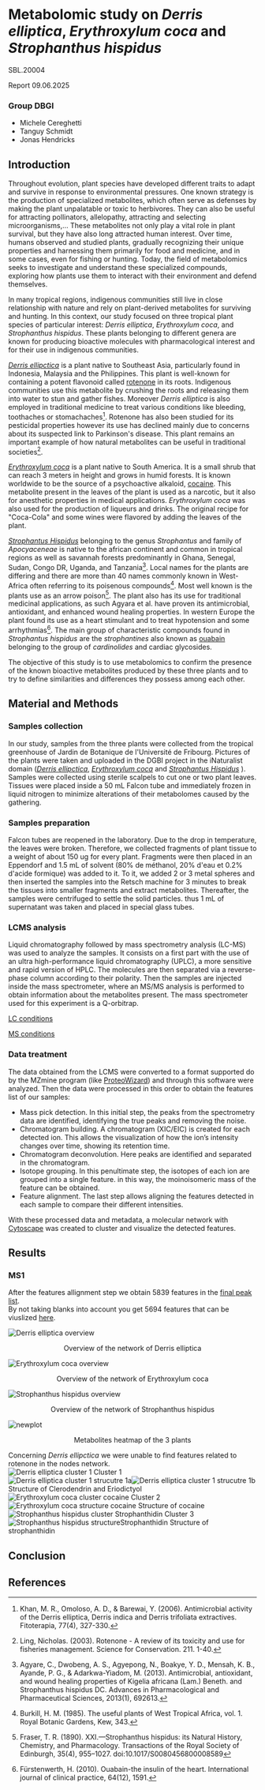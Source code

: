 # Metabolomic study on _Derris elliptica_,  _Erythroxylum coca_ and _Strophanthus hispidus_
SBL.20004   
  
Report 09.06.2025 

### Group DBGI  
  
- Michele Cereghetti  
- Tanguy Schmidt  
- Jonas Hendricks  

## Introduction
Throughout evolution, plant species have developed different traits to adapt and survive in response to environmental pressures. One known strategy is the production of specialized metabolites, which often serve as  defenses by making the plant unpalatable or toxic to herbivores. They can also be useful for attracting pollinators, allelopathy, attracting and selecting microorganisms,... These metabolites not only play a vital role in plant survival, but they have also long attracted human interest. Over time, humans observed and studied plants, gradually recognizing their unique properties and harnessing them primarily for food and medicine, and in some cases, even for fishing or hunting. Today, the field of metabolomics seeks to investigate and understand these specialized compounds, exploring how plants use them to interact with their environment and defend themselves.   
  
In many tropical regions, indigenous communities still live in close relationship with nature and rely on plant-derived metabolites for surviving and hunting. In this context, our study focused on three tropical plant species of particular interest: _Derris elliptica_, _Erythroxylum coca_, and _Strophanthus hispidus_. These plants belonging to different genera are known for producing bioactive molecules with pharmacological interest and for their use in indigenous communities.
  
[_Derris ellipctica_](https://en.wikipedia.org/wiki/Derris_elliptica) is a plant native to Southeast Asia, particularly found in Indonesia, Malaysia and the Philippines. This plant is well-known for containing a potent flavonoid called [rotenone](https://www.wikidata.org/wiki/Q412388) in its roots. Indigenous communities use this metabolite by crushing the roots and releasing them into water to stun and gather fishes. Moreover _Derris elliptica_ is also employed in traditional medicine to treat various conditions like bleeding, toothaches or stomachaches[^1]. Rotenone has also been studied for its pesticidal properties however its use has declined mainly due to concerns about its suspected link to Parkinson's disease. This plant remains an important example of how natural metabolites can be useful in traditional societies[^2].
  
[_Erythroxylum coca_](https://it.wikipedia.org/wiki/Erythroxylum_coca) is a plant native to South America. It is a small shrub that can reach 3 meters in height and grows in humid forests. It is known worldwide to be the source of a psychoactive alkaloid, [cocaine](https://www.wikidata.org/wiki/Q41576). This metabolite present in the leaves of the plant is used as a narcotic, but it also for anesthetic properties in medical applications. _Erythroxylum coca_ was also used for the production of liqueurs and drinks. The original recipe for "Coca-Cola" and some wines were flavored by adding the leaves of the plant.

[_Strophantus Hispidus_](https://en.wikipedia.org/wiki/Strophanthus_hispidus) belonging to the genus _Strophantus_ and family of _Apocyaceneae_ is native to the african continent and common in tropical regions as well as savannah forests predominantly in Ghana, Senegal, Sudan, Congo DR, Uganda, and Tanzania[^3]. Local names for the plants are differing and there are more than 40 names commonly known in West-Africa often referring to its poisenous compounds[^4]. Most well known is the plants use as an arrow poison[^5]. The plant also has its use for traditional medicinal applications, as such Agyara et al. have proven its antimicrobial, antioxidant, and enhanced wound healing properties. In western Europe the plant found its use as a heart stimulant and to treat hypotension and some arrhythmias[^6]. The main group of characteristic compounds found in _Strophantus hispidus_ are the _strophantines_ also known as [ouabain](https://www.wikidata.org/wiki/Q60074861) belonging to the group of _cardinolides_ and cardiac glycosides.

The objective of this study is to use metabolomics to confirm the presence of the known bioactive metabolites produced by these three plants and to try to define similarities and differences they possess among each other.

## Material and Methods
### Samples collection
In our study, samples from the three plants were collected from the tropical greenhouse of Jardin de Botanique de l'Université de Fribourg. Pictures of the plants were taken and uploaded in the DGBI project in the iNaturalist domain ([_Derris ellipctica_](https://www.inaturalist.org/observations/117770419), [_Erythroxylum coca_](https://www.inaturalist.org/observations/208861685) and [_Strophantus Hispidus_](https://www.inaturalist.org/observations/117770425) ). Samples were collected using sterile scalpels to cut one or two plant leaves. Tissues were placed inside a 50 mL Falcon tube and immediately frozen in liquid nitrogen to minimize alterations of their metabolomes caused by the gathering.

### Samples preparation
Falcon tubes are reopened in the laboratory. Due to the drop in temperature, the leaves were broken. Therefore, we collected fragments of plant tissue to a weight of about 150 ug for every plant. Fragments were then placed in an Eppendorf and 1.5 mL of solvent (80% de méthanol, 20% d'eau et 0.2% d'acide formique) was added to it. To it, we added 2 or 3 metal spheres and then inserted the samples into the Retsch machine for 3 minutes to break the tissues into smaller fragments and extract metabolites. Thereafter, the samples were centrifuged to settle the solid particles. thus 1 mL of supernatant was taken and placed in special glass tubes. 

### LCMS analysis
Liquid chromatography followed by mass spectrometry analysis (LC-MS) was used to analyze the samples. It consists on a first part with the use of an ultra high-performance liquid chromatography (UPLC), a more sensitive and rapid version of HPLC. The molecules are then separated via a reverse-phase column according to their polarity. Then the samples are injected inside the mass spectrometer, where an MS/MS analysis is performed to obtain information about the metabolites present. The mass spectrometer used for this experiment is a Q-orbitrap.

[LC conditions](https://github.com/commons-teaching/SBL.20004.2024/blob/main/lc_conditions.txt)

[MS conditions ](https://github.com/commons-teaching/SBL.20004.2024/blob/main/ms_conditions.txt)

### Data treatment
The data obtained from the LCMS were converted to a format supported do by the MZmine program (like [ProteoWizard](https://proteowizard.sourceforge.io/)) and through this software were analyzed. Then the data were processed in this order to obtain the features list of our samples: 
- Mass pick detection. In this initial step, the peaks from the spectrometry data are identified, identifying the true peaks and removing the noise.
- Chromatogram building. A chromatogram (XIC/EIC) is created for each detected ion. This allows the visualization of how the ion’s intensity changes over time, showing its retention time.
- Chromatogram deconvolution. Here peaks are identified and separated in the chromatogram.
- Isotope grouping. In this penultimate step, the isotopes of each ion are grouped into a single feature. in this way, the moinoisomeric mass of the feature can be obtained.
- Feature alignment. The last step allows aligning the features detected in each sample to compare their different intensities.

With these processed data and metadata, a molecular network with [Cytoscape](https://cytoscape.org/) was created to cluster and visualize the detected features. 


## Results

### MS1
After the features allignment step we obtain 5839 features in the [final peak list](https://github.com/commons-teaching/group-dbgi/blob/main/aligned_feature_list.csv).  
By not taking blanks into account you get 5694 features that can be viuslized [here](https://github.com/commons-teaching/group-dbgi/blob/main/aligned_feature_list_samples2.csv).

  
![Derris elliptica overview](https://github.com/user-attachments/assets/10d83b14-113a-45de-87c7-ed919817740a) <p align="center">Overview of the network of Derris elliptica</p>

  
![Erythroxylum coca overview](https://github.com/user-attachments/assets/19e42fad-f31c-4b73-9360-9f173ed82476) <p align="center">Overview of the network of Erythroxylum coca</p>

  
![Strophanthus hispidus overview](https://github.com/user-attachments/assets/7a4f64fe-645b-43b2-8dae-7c5801177060) <p align="center">Overview of the network of Strophanthus hispidus</p>

  
![newplot](https://github.com/user-attachments/assets/e425f651-f06a-4818-aa0f-aeb042f4564c) <p align="center">Metabolites heatmap of the 3 plants</p>

  
Concerning _Derris ellipctica_ we were unable to find features related to rotenone in the nodes network.  
![Derris elliptica cluster 1](https://github.com/user-attachments/assets/e1b1b684-1d8c-4970-8d92-aeed0855f2da)
Cluster 1  
![Derris elliptica cluster 1 strucutre 1a](https://github.com/user-attachments/assets/36748ce0-b8a2-49a9-9e49-ce81595a9567)![Derris elliptica cluster 1 strucutre 1b](https://github.com/user-attachments/assets/60e79c10-806f-4667-84a5-f3fbd9218442)  
Structure of Clerodendrin and Eriodictyol  
![Erythroxylum coca cluster cocaine](https://github.com/user-attachments/assets/41beab70-d4f7-4ef3-ab3b-2657a1630624)
Cluster 2  
![Erythroxylum coca structure cocaine](https://github.com/user-attachments/assets/16161141-1044-42cb-8255-0bf7632ae244)
Structure of cocaine  
![Strophanthus hispidus cluster Strophanthidin ](https://github.com/user-attachments/assets/70b40da8-d61c-43ce-8b47-0f15b7e0f69a)
Cluster 3  
![Strophanthus hispidus structureStrophanthidin ](https://github.com/user-attachments/assets/f6451cd4-8a3d-4821-8133-d8dc26c8ed36)
Structure of strophanthidin  

## Conclusion
## References
[^1]: Khan, M. R., Omoloso, A. D., & Barewai, Y. (2006). Antimicrobial activity of the Derris elliptica, Derris indica and Derris trifoliata extractives. Fitoterapia, 77(4), 327-330. 
[^2]: Ling, Nicholas. (2003). Rotenone - A review of its toxicity and use for fisheries management. Science for Conservation. 211. 1-40. 
[^3]:Agyare, C., Dwobeng, A. S., Agyepong, N., Boakye, Y. D., Mensah, K. B., Ayande, P. G., & Adarkwa-Yiadom, M. (2013). Antimicrobial, antioxidant, and wound healing properties of Kigelia africana (Lam.) Beneth. and Strophanthus hispidus DC. Advances in Pharmacological and Pharmaceutical Sciences, 2013(1), 692613.
[^4]:Burkill, H. M. (1985). The useful plants of West Tropical Africa, vol. 1. Royal Botanic Gardens, Kew, 343.
[^5]:Fraser, T. R. (1890). XXI.—Strophanthus hispidus: its Natural History, Chemistry, and Pharmacology. Transactions of the Royal Society of Edinburgh, 35(4), 955–1027. doi:10.1017/S0080456800008589
[^6]:Fürstenwerth, H. (2010). Ouabain-the insulin of the heart. International journal of clinical practice, 64(12), 1591.


